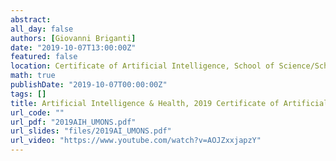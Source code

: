 ```yaml
---
abstract: 
all_day: false
authors: [Giovanni Briganti]
date: "2019-10-07T13:00:00Z"
featured: false
location: Certificate of Artificial Intelligence, School of Science/School of Engineering, University of Mons, Belgium
math: true
publishDate: "2019-10-07T00:00:00Z"
tags: []
title: Artificial Intelligence & Health, 2019 Certificate of Artificial Intelligence, University of Mons
url_code: ""
url_pdf: "2019AIH_UMONS.pdf"
url_slides: "files/2019AI_UMONS.pdf"
url_video: "https://www.youtube.com/watch?v=AOJZxxjapzY"
---
```

